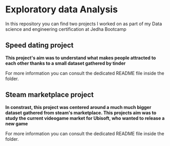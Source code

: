 # Exploratory data Analysis

In this repository you can find two projects I worked on as part of my Data science and engineering certification at Jedha Bootcamp

## Speed dating project

**This project's aim was to understand what makes people attracted to each other thanks to a small dataset gathered by tinder**

For more information you can consult the dedicated README file inside the folder.

## Steam marketplace project

**In constrast, this project was centered around a much much bigger dataset gathered from steam's marketplace. This projects aim was to study the current videogame market for Ubisoft, who wanted to release a new game**

For more information you can consult the dedicated README file inside the folder.
